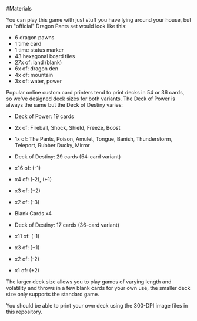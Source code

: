 #Materials

You can play this game with just stuff you have lying around your house, but an "official" Dragon Pants set would
look like this:

- 6 dragon pawns
- 1 time card
- 1 time status marker
- 43 hexagonal board tiles
 - 27x of: land (blank)
 - 6x of: dragon den
 - 4x of: mountain
 - 3x of: water, power

Popular online custom card printers tend to print decks in 54 or 36 cards, so we've designed deck sizes for both variants.
The Deck of Power is always the same but the Deck of Destiny varies:

- Deck of Power: 19 cards
 - 2x of: Fireball, Shock, Shield, Freeze, Boost
 - 1x of: The Pants, Poison, Amulet, Tongue, Banish, Thunderstorm, Teleport, Rubber Ducky, Mirror
 
- Deck of Destiny: 29 cards (54-card variant)
 - x16 of: (-1)
 - x4 of: (-2), (+1)
 - x3 of: (+2)
 - x2 of: (-3)
 - Blank Cards x4

- Deck of Destiny: 17 cards (36-card variant)
 - x11 of: (-1)
 - x3 of: (+1)
 - x2 of: (-2)
 - x1 of: (+2)
 
 The larger deck size allows you to play games of varying length and volatility and throws in a few blank cards for your own use, the smaller deck size only supports the standard game.
 
 You should be able to print your own deck using the 300-DPI image files in this repository.